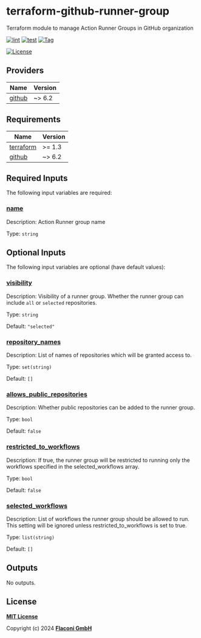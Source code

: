 # terraform-github-runner-group

Terraform module to manage Action Runner Groups in GitHub organization


[![lint](https://github.com/flaconi/terraform-github-runner-group/workflows/lint/badge.svg)](https://github.com/flaconi/terraform-github-runner-group/actions?query=workflow%3Alint)
[![test](https://github.com/flaconi/terraform-github-runner-group/workflows/test/badge.svg)](https://github.com/flaconi/terraform-github-runner-group/actions?query=workflow%3Atest)
[![Tag](https://img.shields.io/github/tag/flaconi/terraform-github-runner-group.svg)](https://github.com/flaconi/terraform-github-runner-group/releases)

[![License](https://img.shields.io/badge/license-MIT-blue.svg)](https://opensource.org/licenses/MIT)

<!-- TFDOCS_HEADER_START -->


<!-- TFDOCS_HEADER_END -->

<!-- TFDOCS_PROVIDER_START -->
## Providers

| Name | Version |
|------|---------|
| <a name="provider_github"></a> [github](#provider\_github) | ~> 6.2 |

<!-- TFDOCS_PROVIDER_END -->

<!-- TFDOCS_REQUIREMENTS_START -->
## Requirements

| Name | Version |
|------|---------|
| <a name="requirement_terraform"></a> [terraform](#requirement\_terraform) | >= 1.3 |
| <a name="requirement_github"></a> [github](#requirement\_github) | ~> 6.2 |

<!-- TFDOCS_REQUIREMENTS_END -->

<!-- TFDOCS_INPUTS_START -->
## Required Inputs

The following input variables are required:

### <a name="input_name"></a> [name](#input\_name)

Description: Action Runner group name

Type: `string`

## Optional Inputs

The following input variables are optional (have default values):

### <a name="input_visibility"></a> [visibility](#input\_visibility)

Description: Visibility of a runner group. Whether the runner group can include `all` or `selected` repositories.

Type: `string`

Default: `"selected"`

### <a name="input_repository_names"></a> [repository\_names](#input\_repository\_names)

Description: List of names of repositories which will be granted access to.

Type: `set(string)`

Default: `[]`

### <a name="input_allows_public_repositories"></a> [allows\_public\_repositories](#input\_allows\_public\_repositories)

Description: Whether public repositories can be added to the runner group.

Type: `bool`

Default: `false`

### <a name="input_restricted_to_workflows"></a> [restricted\_to\_workflows](#input\_restricted\_to\_workflows)

Description: If true, the runner group will be restricted to running only the workflows specified in the selected\_workflows array.

Type: `bool`

Default: `false`

### <a name="input_selected_workflows"></a> [selected\_workflows](#input\_selected\_workflows)

Description: List of workflows the runner group should be allowed to run. This setting will be ignored unless restricted\_to\_workflows is set to true.

Type: `list(string)`

Default: `[]`

<!-- TFDOCS_INPUTS_END -->

<!-- TFDOCS_OUTPUTS_START -->
## Outputs

No outputs.

<!-- TFDOCS_OUTPUTS_END -->

## License

**[MIT License](LICENSE)**

Copyright (c) 2024 **[Flaconi GmbH](https://github.com/flaconi)**
